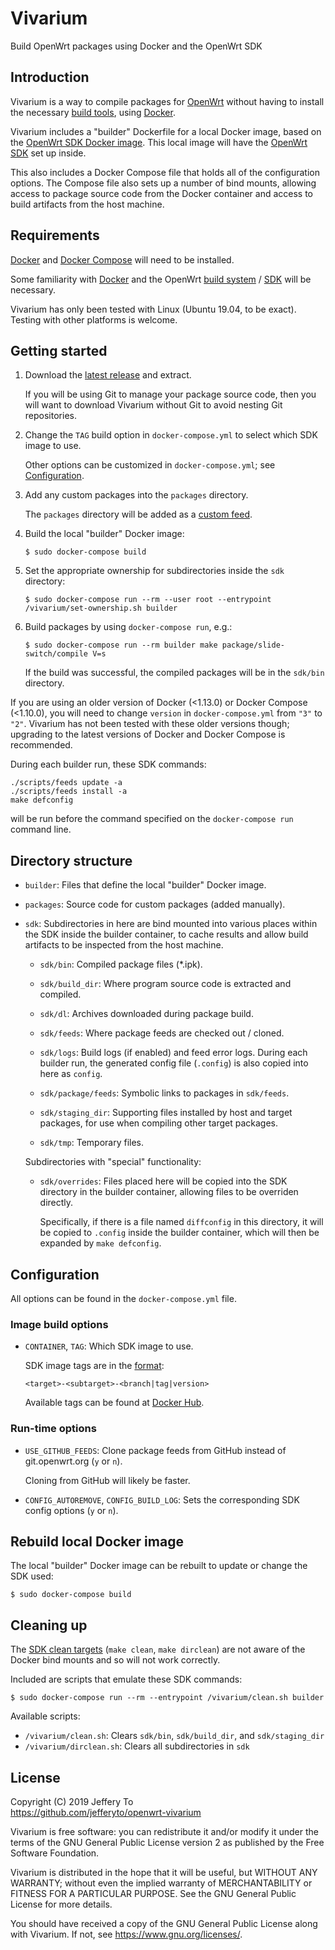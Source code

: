 # Vivarium

Build OpenWrt packages using Docker and the OpenWrt SDK

## Introduction

Vivarium is a way to compile packages for [OpenWrt] without having to
install the necessary [build tools][OpenWrt build system install], using
[Docker].

Vivarium includes a "builder" Dockerfile for a local Docker image, based
on the [OpenWrt SDK Docker image]. This local image will have the
[OpenWrt SDK] set up inside.

This also includes a Docker Compose file that holds all of the
configuration options. The Compose file also sets up a number of bind
mounts, allowing access to package source code from the Docker container
and access to build artifacts from the host machine.

[OpenWrt]: https://openwrt.org/
[OpenWrt build system install]: https://openwrt.org/docs/guide-developer/toolchain/install-buildsystem
[Docker]: https://www.docker.com/
[OpenWrt SDK Docker image]: https://github.com/openwrt/docker#sdk
[OpenWrt SDK]: https://openwrt.org/docs/guide-developer/toolchain/using_the_sdk

## Requirements

[Docker][Docker install] and [Docker Compose][Docker Compose install]
will need to be installed.

Some familiarity with [Docker][Docker get started] and the OpenWrt
[build system][OpenWrt build system usage] / [SDK][OpenWrt SDK] will be
necessary.

Vivarium has only been tested with Linux (Ubuntu 19.04, to be exact).
Testing with other platforms is welcome.

[Docker install]: https://docs.docker.com/get-docker/
[Docker Compose install]: https://docs.docker.com/compose/install/
[Docker get started]: https://docs.docker.com/get-started/
[OpenWrt build system usage]: https://openwrt.org/docs/guide-developer/toolchain/use-buildsystem

## Getting started

1.  Download the [latest release][Vivarium latest release] and extract.

    If you will be using Git to manage your package source code, then
    you will want to download Vivarium without Git to avoid nesting Git
    repositories.

2.  Change the `TAG` build option in `docker-compose.yml` to select
    which SDK image to use.

    Other options can be customized in `docker-compose.yml`; see
    [Configuration].

3.  Add any custom packages into the `packages` directory.

    The `packages` directory will be added as a [custom feed][OpenWrt
    custom feeds].

4.  Build the local "builder" Docker image:

        $ sudo docker-compose build

5.  Set the appropriate ownership for subdirectories inside the `sdk`
    directory:

        $ sudo docker-compose run --rm --user root --entrypoint /vivarium/set-ownership.sh builder

6.  Build packages by using `docker-compose run`, e.g.:

        $ sudo docker-compose run --rm builder make package/slide-switch/compile V=s

    If the build was successful, the compiled packages will be in the
    `sdk/bin` directory.

If you are using an older version of Docker (<1.13.0) or Docker Compose
(<1.10.0), you will need to change `version` in `docker-compose.yml`
from `"3"` to `"2"`. Vivarium has not been tested with these older
versions though; upgrading to the latest versions of Docker and Docker
Compose is recommended.

During each builder run, these SDK commands:

    ./scripts/feeds update -a
    ./scripts/feeds install -a
    make defconfig

will be run before the command specified on the `docker-compose run`
command line.

[Vivarium latest release]: https://github.com/jefferyto/openwrt-vivarium/releases/latest
[Configuration]: #configuration
[OpenWrt custom feeds]: https://openwrt.org/docs/guide-developer/feeds#custom_feeds

## Directory structure

*   `builder`: Files that define the local "builder" Docker image.

*   `packages`: Source code for custom packages (added manually).

*   `sdk`: Subdirectories in here are bind mounted into various places
    within the SDK inside the builder container, to cache results and
    allow build artifacts to be inspected from the host machine.

    *   `sdk/bin`: Compiled package files (*.ipk).

    *   `sdk/build_dir`: Where program source code is extracted and
        compiled.

    *   `sdk/dl`: Archives downloaded during package build.

    *   `sdk/feeds`: Where package feeds are checked out / cloned.

    *   `sdk/logs`: Build logs (if enabled) and feed error logs. During
        each builder run, the generated config file (`.config`) is also
        copied into here as `config`.

    *   `sdk/package/feeds`: Symbolic links to packages in `sdk/feeds`.

    *   `sdk/staging_dir`: Supporting files installed by host and target
        packages, for use when compiling other target packages.

    *   `sdk/tmp`: Temporary files.

    Subdirectories with "special" functionality:

    *   `sdk/overrides`: Files placed here will be copied into the SDK
        directory in the builder container, allowing files to be
        overriden directly.

        Specifically, if there is a file named `diffconfig` in this
        directory, it will be copied to `.config` inside the builder
        container, which will then be expanded by `make defconfig`.

## Configuration

All options can be found in the `docker-compose.yml` file.

### Image build options

*   `CONTAINER`, `TAG`: Which SDK image to use.

    SDK image tags are in the [format][OpenWrt SDK Docker image tag
    format]:

        <target>-<subtarget>-<branch|tag|version>

    Available tags can be found at [Docker Hub][OpenWrt SDK Docker image
    tags].

[OpenWrt SDK Docker image tag format]: https://github.com/openwrt/docker#sdk-tags
[OpenWrt SDK Docker image tags]: https://hub.docker.com/r/openwrt/sdk/tags

### Run-time options

*   `USE_GITHUB_FEEDS`: Clone package feeds from GitHub instead of
    git.openwrt.org (`y` or `n`).

    Cloning from GitHub will likely be faster.

*   `CONFIG_AUTOREMOVE`, `CONFIG_BUILD_LOG`: Sets the corresponding SDK
    config options (`y` or `n`).

## Rebuild local Docker image

The local "builder" Docker image can be rebuilt to update or change the
SDK used:

    $ sudo docker-compose build

## Cleaning up

The [SDK clean targets][OpenWrt SDK clean targets] (`make clean`, `make
dirclean`) are not aware of the Docker bind mounts and so will not work
correctly.

Included are scripts that emulate these SDK commands:

    $ sudo docker-compose run --rm --entrypoint /vivarium/clean.sh builder

Available scripts:

*   `/vivarium/clean.sh`: Clears `sdk/bin`, `sdk/build_dir`, and `sdk/staging_dir`
*   `/vivarium/dirclean.sh`: Clears all subdirectories in `sdk`

[OpenWrt SDK clean targets]: https://github.com/openwrt/openwrt/blob/cf8d861978dbfdb572a25db460db464b50d9e809/target/sdk/files/Makefile#L42-L50

## License

Copyright (C) 2019 Jeffery To  
https://github.com/jefferyto/openwrt-vivarium

Vivarium is free software: you can redistribute it and/or modify
it under the terms of the GNU General Public License version 2 as
published by the Free Software Foundation.

Vivarium is distributed in the hope that it will be useful,
but WITHOUT ANY WARRANTY; without even the implied warranty of
MERCHANTABILITY or FITNESS FOR A PARTICULAR PURPOSE.  See the
GNU General Public License for more details.

You should have received a copy of the GNU General Public License
along with Vivarium.  If not, see <https://www.gnu.org/licenses/>.
